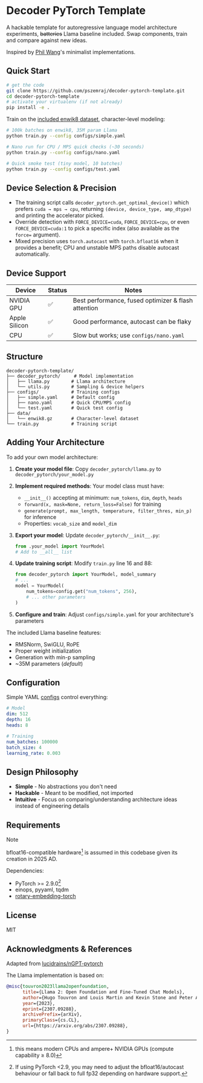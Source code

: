 # Decoder PyTorch Template

A hackable template for autoregressive language model architecture experiments,  ~~batteries~~ Llama baseline included. Swap components, train and compare against new ideas.

Inspired by [Phil Wang](https://github.com/lucidrains)'s minimalist implementations.

## Quick Start

```bash
# get the code
git clone https://github.com/pszemraj/decoder-pytorch-template.git
cd decoder-pytorch-template
# activate your virtualenv (if not already)
pip install -e .
```

Train on the [included enwik8 dataset](data/README.md), character-level modeling:

```bash
# 100k batches on enwik8, 35M param Llama
python train.py --config configs/simple.yaml

# Nano run for CPU / MPS quick checks (~30 seconds)
python train.py --config configs/nano.yaml

# Quick smoke test (tiny model, 10 batches)
python train.py --config configs/test.yaml
```

## Device Selection & Precision

- The training script calls `decoder_pytorch.get_optimal_device()` which prefers `cuda → mps → cpu`, returning `(device, device_type, amp_dtype)` and printing the accelerator picked.
- Override detection with `FORCE_DEVICE=cuda`, `FORCE_DEVICE=cpu`, or even `FORCE_DEVICE=cuda:1` to pick a specific index (also available as the `force=` argument).
- Mixed precision uses `torch.autocast` with `torch.bfloat16` when it provides a benefit; CPU and unstable MPS paths disable autocast automatically.

## Device Support

| Device        | Status | Notes                                              |
|---------------|--------|----------------------------------------------------|
| NVIDIA GPU    | ✅     | Best performance, fused optimizer & flash attention |
| Apple Silicon | ✅     | Good performance, autocast can be flaky             |
| CPU           | ✅     | Slow but works; use `configs/nano.yaml`             |

## Structure

```text
decoder-pytorch-template/
├── decoder_pytorch/     # Model implementation
│   ├── llama.py        # Llama architecture
│   └── utils.py        # Sampling & device helpers
├── configs/            # Training configs
│   ├── simple.yaml     # Default config
│   ├── nano.yaml       # Quick CPU/MPS config
│   └── test.yaml       # Quick test config
├── data/
│   └── enwik8.gz       # Character-level dataset
└── train.py            # Training script
```

## Adding Your Architecture

To add your own model architecture:

1. **Create your model file**: Copy `decoder_pytorch/llama.py` to `decoder_pytorch/your_model.py`

2. **Implement required methods**: Your model class must have:
   - `__init__()` accepting at minimum: `num_tokens`, `dim`, `depth`, `heads`
   - `forward(x, mask=None, return_loss=False)` for training
   - `generate(prompt, max_length, temperature, filter_thres, min_p)` for inference
   - Properties: `vocab_size` and `model_dim`

3. **Export your model**: Update `decoder_pytorch/__init__.py`:

   ```python
   from .your_model import YourModel
   # Add to __all__ list
   ```

4. **Update training script**: Modify `train.py` line 16 and 88:

   ```python
   from decoder_pytorch import YourModel, model_summary
   # ...
   model = YourModel(
       num_tokens=config.get("num_tokens", 256),
       # ... other parameters
   )
   ```

5. **Configure and train**: Adjust `configs/simple.yaml` for your architecture's parameters

The included Llama baseline features:

- RMSNorm, SwiGLU, RoPE
- Proper weight initialization
- Generation with min-p sampling
- ~35M parameters (_default_)

## Configuration

Simple YAML [configs](configs/) control everything:

```yaml
# Model
dim: 512
depth: 16
heads: 8

# Training
num_batches: 100000
batch_size: 4
learning_rate: 0.003
```

## Design Philosophy

- **Simple** - No abstractions you don't need
- **Hackable** - Meant to be modified, not imported
- **Intuitive** - Focus on comparing/understanding architecture ideas instead of engineering details

## Requirements

> [!NOTE]
> bfloat16-compatible hardware[^1] is assumed in this codebase given its creation in 2025 AD.

[^1]: this means modern CPUs and ampere+ NVIDIA GPUs (compute capability ≥ 8.0)

Dependencies:

- PyTorch >= 2.9.0[^2]
- einops, pyyaml, tqdm
- [rotary-embedding-torch](https://github.com/lucidrains/rotary-embedding-torch)

[^2]: If using PyTorch <2.9, you may need to adjust the bfloat16/autocast behaviour or fall back to full fp32 depending on hardware support.

## License

MIT

## Acknowledgments & References

Adapted from [lucidrains/nGPT-pytorch](https://github.com/lucidrains/nGPT-pytorch)

The Llama implementation is based on:

```bibtex
@misc{touvron2023llama2openfoundation,
      title={Llama 2: Open Foundation and Fine-Tuned Chat Models},
      author={Hugo Touvron and Louis Martin and Kevin Stone and Peter Albert and Amjad Almahairi and Yasmine Babaei and Nikolay Bashlykov and Soumya Batra and Prajjwal Bhargava and Shruti Bhosale and Dan Bikel and Lukas Blecher and Cristian Canton Ferrer and Moya Chen and Guillem Cucurull and David Esiobu and Jude Fernandes and Jeremy Fu and Wenyin Fu and Brian Fuller and Cynthia Gao and Vedanuj Goswami and Naman Goyal and Anthony Hartshorn and Saghar Hosseini and Rui Hou and Hakan Inan and Marcin Kardas and Viktor Kerkez and Madian Khabsa and Isabel Kloumann and Artem Korenev and Punit Singh Koura and Marie-Anne Lachaux and Thibaut Lavril and Jenya Lee and Diana Liskovich and Yinghai Lu and Yuning Mao and Xavier Martinet and Todor Mihaylov and Pushkar Mishra and Igor Molybog and Yixin Nie and Andrew Poulton and Jeremy Reizenstein and Rashi Rungta and Kalyan Saladi and Alan Schelten and Ruan Silva and Eric Michael Smith and Ranjan Subramanian and Xiaoqing Ellen Tan and Binh Tang and Ross Taylor and Adina Williams and Jian Xiang Kuan and Puxin Xu and Zheng Yan and Iliyan Zarov and Yuchen Zhang and Angela Fan and Melanie Kambadur and Sharan Narang and Aurelien Rodriguez and Robert Stojnic and Sergey Edunov and Thomas Scialom},
      year={2023},
      eprint={2307.09288},
      archivePrefix={arXiv},
      primaryClass={cs.CL},
      url={https://arxiv.org/abs/2307.09288},
}
```
